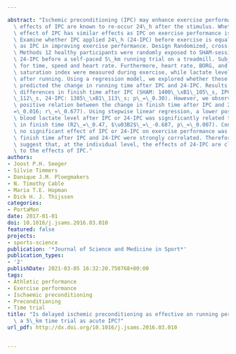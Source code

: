 ---
abstract: "Ischemic preconditioning (IPC) may enhance exercise performance. Cardioprotective\
  \ effects of IPC are known to re-occur 24\_h after the stimulus. Whether the delayed\
  \ effect of IPC has similar effects as IPC on exercise performance is unknown. Objectives\
  \ Examine whether IPC applied 24\_h (24-IPC) before exercise is equally effective\
  \ as IPC in improving exercise performance. Design Randomized, cross-over study\
  \ Methods 12 healthy participants were randomly exposed to SHAM-session, IPC or\
  \ 24-IPC before a self-paced 5\_km running trial on a treadmill. Subjects were blinded\
  \ for time, speed and heart rate. Furthermore, heart rate, BORG, and the local tissue\
  \ saturation index were measured during exercise, while lactate levels were determined\
  \ after running. Using a regression model, we explored whether these parameters\
  \ predicted the change in running time after IPC and 24-IPC. Results We found no\
  \ differences in finish time after IPC (SHAM: 1400\_\xB1\_105\_s, IPC: 1381\_\xB1\
  \_112\_s, 24-IPC: 1385\_\xB1\_113\_s; p\_=\_0.30). However, we observed a significant\
  \ positive relation between the change in finish time after IPC and 24-IPC (p\_\
  =\_0.016; r\_=\_0.677). Using stepwise linear regression, a lower post-exercise\
  \ blood lactate level after IPC or 24-IPC was significantly related to an improvement\
  \ in finish time (R2\_=\_0.47, $\u03B2$\_=\_-0.687, p\_=\_0.007). Conclusions Although\
  \ no significant effect of IPC or 24-IPC on exercise performance was found, individual\
  \ finish time after IPC and 24-IPC were strongly correlated. Therefore, our data\
  \ suggest that, at the individual level, the effects of 24-IPC are closely related\
  \ to the effects of IPC."
authors:
- Joost P.H. Seeger
- Silvie Timmers
- Danique J.M. Ploegmakers
- N. Timothy Cable
- Maria T.E. Hopman
- Dick H. J. Thijssen
categories:
- PortaMon
date: 2017-01-01
doi: 10.1016/j.jsams.2016.03.010
featured: false
projects:
- sports-science
publication: '*Journal of Science and Medicine in Sport*'
publication_types:
- '2'
publishDate: 2021-03-05 16:32:20.750768+00:00
tags:
- Athletic performance
- Exercise performance
- Ischaemic preconditioning
- Preconditioning
- Time trial
title: "Is delayed ischemic preconditioning as effective on running performance during\
  \ a 5\_km time trial as acute IPC?"
url_pdf: http://dx.doi.org/10.1016/j.jsams.2016.03.010

---
